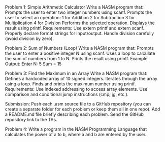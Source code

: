 Problem 1: Simple Arithmetic Calculator
Write a NASM program that:
Prompts the user to enter two integer numbers using scanf.
Prompts the user to select an operation:
1 for Addition
2 for Subtraction
3 for Multiplication
4 for Division
Performs the selected operation.
Displays the result using printf.
Requirements:
Use extern printf and extern scanf.
Properly declare format strings for input/output.
Handle division carefully (avoid division by zero).

Problem 2: Sum of Numbers (Loop)
Write a NASM program that:
Prompts the user to enter a positive integer N using scanf.
Uses a loop to calculate the sum of numbers from 1 to N.
Prints the result using printf.
Example Output:
Enter N: 5
Sum = 15


Problem 3: Find the Maximum in an Array
Write a NASM program that:
Defines a hardcoded array of 10 signed integers.
Iterates through the array using a loop.
Finds and prints the maximum number using printf.
Requirements:
Use indexed addressing to access array elements.
Use comparison and conditional jump instructions (cmp, jg, etc.).

Submission:
Push each .asm source file to a GitHub repository (you can create a separate folder for each problem or keep them all in one repo).
Add a README.md file briefly describing each problem.
Send the GitHub repository link to the TAs.

Problem 4: Write a program in the NASM Programming Language that calculates the power of a to b, where a and b are entered by the user.
